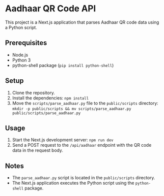 # Aadhaar QR Code API

This project is a Next.js application that parses Aadhaar QR code data using a Python script.

## Prerequisites

*   Node.js
*   Python 3
*   python-shell package (`pip install python-shell`)

## Setup

1.  Clone the repository.
2.  Install the dependencies: `npm install`
3.  Move the `scripts/parse_aadhaar.py` file to the `public/scripts` directory: `mkdir -p public/scripts && mv scripts/parse_aadhaar.py public/scripts/parse_aadhaar.py`

## Usage

1.  Start the Next.js development server: `npm run dev`
2.  Send a POST request to the `/api/aadhaar` endpoint with the QR code data in the request body.

## Notes

*   The `parse_aadhaar.py` script is located in the `public/scripts` directory.
*   The Next.js application executes the Python script using the `python-shell` package.
